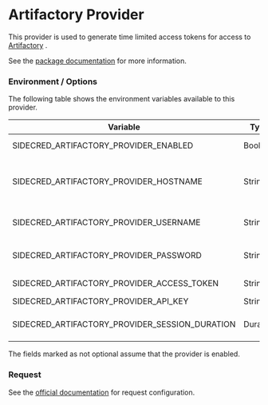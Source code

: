 # Artifactory Provider

This provider is used to generate time limited access tokens for access to [Artifactory](https://jfrog.com/artifactory/)
.

See the [package documentation](https://godoc.org/github.com/telia-oss/sidecred/provider/artifactory) for more
information.

### Environment / Options

The following table shows the environment variables available to this provider.

| Variable                                   | Type   | Optional | Default | Description                                                    |
|--------------------------------------------|--------|----------|---------|----------------------------------------------------------------|
| SIDECRED_ARTIFACTORY_PROVIDER_ENABLED      | Bool   | Yes      | False   | Flag to enable this provider                                   |
| SIDECRED_ARTIFACTORY_PROVIDER_HOSTNAME     | String | No       | N/A     | Artifactory endpoint (e.g., `https://my-org.jfrog.io/my-org/`) |
| SIDECRED_ARTIFACTORY_PROVIDER_USERNAME     | String | No       | N/A     | REST API authentication username                               |
| SIDECRED_ARTIFACTORY_PROVIDER_PASSWORD     | String | Yes      | N/A     | REST API authentication password                               |
| SIDECRED_ARTIFACTORY_PROVIDER_ACCESS_TOKEN | String | Yes      | N/A     | REST API access token                                          |
| SIDECRED_ARTIFACTORY_PROVIDER_API_KEY      | String | Yes      | N/A     | REST API key                                                   |
| SIDECRED_ARTIFACTORY_PROVIDER_SESSION_DURATION | Duration | Yes | `1h` | Default duration for generated tokens (`<= `1h`) |

The fields marked as not optional assume that the provider is enabled.

### Request

See the [official documentation](https://godoc.org/github.com/telia-oss/sidecred/provider/artifactory/#RequestConfig)
for request configuration.
